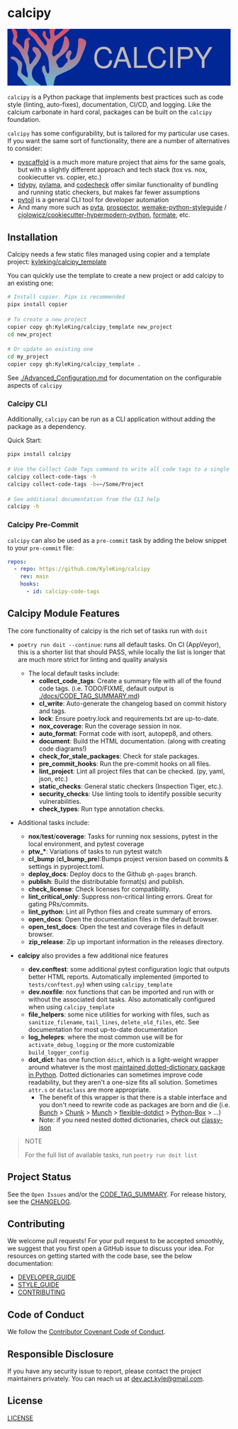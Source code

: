 # calcipy

![./calcipy-banner-wide.svg](https://raw.githubusercontent.com/KyleKing/calcipy/main/docs/calcipy-banner-wide.svg)

`calcipy` is a Python package that implements best practices such as code style (linting, auto-fixes), documentation, CI/CD, and logging. Like the calcium carbonate in hard coral, packages can be built on the `calcipy` foundation.

`calcipy` has some configurability, but is tailored for my particular use cases. If you want the same sort of functionality, there are a number of alternatives to consider:

- [pyscaffold](https://github.com/pyscaffold/pyscaffold) is a much more mature project that aims for the same goals, but with a slightly different approach and tech stack (tox vs. nox, cookiecutter vs. copier, etc.)
- [tidypy](https://github.com/jayclassless/tidypy#features), [pylama](https://github.com/klen/pylama), and [codecheck](https://pypi.org/project/codecheck/) offer similar functionality of bundling and running static checkers, but makes far fewer assumptions
- [pytoil](https://github.com/FollowTheProcess/pytoil) is a general CLI tool for developer automation
- And many more such as [pyta](https://github.com/pyta-uoft/pyta), [prospector](https://github.com/PyCQA/prospector), [wemake-python-styleguide](https://github.com/wemake-services/wemake-python-styleguide) / [cjolowicz/cookiecutter-hypermodern-python](https://github.com/cjolowicz/cookiecutter-hypermodern-python), [formate](https://github.com/python-formate/formate), etc.

## Installation

Calcipy needs a few static files managed using copier and a template project: [kyleking/calcipy_template](https://github.com/KyleKing/calcipy_template/)

You can quickly use the template to create a new project or add calcipy to an existing one:

```sh
# Install copier. Pipx is recommended
pipx install copier

# To create a new project
copier copy gh:KyleKing/calcipy_template new_project
cd new_project

# Or update an existing one
cd my_project
copier copy gh:KyleKing/calcipy_template .
```

See [./Advanced_Configuration.md](./Advanced_Configuration.md) for documentation on the configurable aspects of `calcipy`

### Calcipy CLI

Additionally, `calcipy` can be run as a CLI application without adding the package as a dependency.

Quick Start:

```sh
pipx install calcipy

# Use the Collect Code Tags command to write all code tags to a single file
calcipy collect-code-tags -h
calcipy collect-code-tags -b=~/Some/Project

# See additional documentation from the CLI help
calcipy -h
```

### Calcipy Pre-Commit

`calcipy` can also be used as a `pre-commit` task by adding the below snippet to your `pre-commit` file:

```yaml
repos:
  - repo: https://github.com/KyleKing/calcipy
    rev: main
    hooks:
      - id: calcipy-code-tags
```

## Calcipy Module Features

The core functionality of calcipy is the rich set of tasks run with `doit`

- `poetry run doit --continue`: runs all default tasks. On CI (AppVeyor), this is a shorter list that should PASS, while locally the list is longer that are much more strict for linting and quality analysis

  - The local default tasks include:
    - **collect_code_tags**: Create a summary file with all of the found code tags. (i.e. TODO/FIXME, default output is [./docs/CODE_TAG_SUMMARY.md](./docs/CODE_TAG_SUMMARY.md))
    - **cl_write**: Auto-generate the changelog based on commit history and tags.
    - **lock**: Ensure poetry.lock and requirements.txt are up-to-date.
    - **nox_coverage**: Run the coverage session in nox.
    - **auto_format**: Format code with isort, autopep8, and others.
    - **document**: Build the HTML documentation. (along with creating code diagrams!)
    - **check_for_stale_packages**: Check for stale packages.
    - **pre_commit_hooks**: Run the pre-commit hooks on all files.
    - **lint_project**: Lint all project files that can be checked. (py, yaml, json, etc.)
    - **static_checks**: General static checkers (Inspection Tiger, etc.).
    - **security_checks**: Use linting tools to identify possible security vulnerabilities.
    - **check_types**: Run type annotation checks.

- Additional tasks include:

  - **nox**/**test**/**coverage**: Tasks for running nox sessions, pytest in the local environment, and pytest coverage
  - **ptw\_\***: Variations of tasks to run pytest watch
  - **cl_bump** (**cl_bump_pre**):Bumps project version based on commits & settings in pyproject.toml.
  - **deploy_docs**: Deploy docs to the Github `gh-pages` branch.
  - **publish**: Build the distributable format(s) and publish.
  - **check_license**: Check licenses for compatibility.
  - **lint_critical_only**: Suppress non-critical linting errors. Great for gating PRs/commits.
  - **lint_python**: Lint all Python files and create summary of errors.
  - **open_docs**: Open the documentation files in the default browser.
  - **open_test_docs**: Open the test and coverage files in default browser.
  - **zip_release**: Zip up important information in the releases directory.

- **calcipy** also provides a few additional nice features

  - **dev.conftest**: some additional pytest configuration logic that outputs better HTML reports. Automatically implemented (imported to `tests/conftest.py`) when using `calcipy_template`
  - **dev.noxfile**: nox functions that can be imported and run with or without the associated doit tasks. Also automatically configured when using `calcipy_template`
  - **file_helpers**: some nice utilities for working with files, such as `sanitize_filename`, `tail_lines`, `delete_old_files`, etc. See documentation for most up-to-date documentation
  - **log_heleprs**: where the most common use will be for `activate_debug_logging` or the more customizable `build_logger_config`
  - **dot_dict**: has one function `ddict`, which is a light-weight wrapper around whatever is the most [maintained dotted-dictionary package in Python](https://pypi.org/search/?q=dot+accessible+dictionary&o=). Dotted dictionaries can sometimes improve code readability, but they aren't a one-size fits all solution. Sometimes `attr.s` or `dataclass` are more appropriate.
    - The benefit of this wrapper is that there is a stable interface and you don't need to rewrite code as packages are born and die (i.e. [Bunch](https://pypi.org/project/bunch/) > [Chunk](https://pypi.org/project/chunk/) > [Munch](https://pypi.org/project/munch/) > [flexible-dotdict](https://pypi.org/project/flexible-dotdict/) > [Python-Box](https://pypi.org/project/python-box/) > ...)
    - Note: if you need nested dotted dictionaries, check out [classy-json](https://pypi.org/project/classy-json/)

> NOTE
>
> For the full list of available tasks, run `poetry run doit list`

## Project Status

See the `Open Issues` and/or the [CODE_TAG_SUMMARY]. For release history, see the [CHANGELOG].

## Contributing

We welcome pull requests! For your pull request to be accepted smoothly, we suggest that you first open a GitHub issue to discuss your idea. For resources on getting started with the code base, see the below documentation:

- [DEVELOPER_GUIDE]
- [STYLE_GUIDE]
- [CONTRIBUTING]

## Code of Conduct

We follow the [Contributor Covenant Code of Conduct][contributor-covenant].

## Responsible Disclosure

If you have any security issue to report, please contact the project maintainers privately. You can reach us at [dev.act.kyle@gmail.com](mailto:dev.act.kyle@gmail.com).

## License

[LICENSE]

[changelog]: ./docs/CHANGELOG.md
[code_tag_summary]: ./docs/CODE_TAG_SUMMARY.md
[contributing]: ./docs/CONTRIBUTING.md
[contributor-covenant]: https://www.contributor-covenant.org
[developer_guide]: ./docs/DEVELOPER_GUIDE.md
[license]: https://github.com/kyleking/calcipy/LICENSE
[style_guide]: ./docs/STYLE_GUIDE.md
